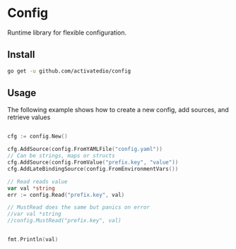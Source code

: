 # Config

Runtime library for flexible configuration.

## Install

``` sh
go get -u github.com/activatedio/config

```

## Usage

The following example shows how to create a new config, add sources, and retrieve values

``` go

cfg := config.New()

cfg.AddSource(config.FromYAMLFile("config.yaml"))
// Can be strings, maps or structs
cfg.AddSource(config.FromValue("prefix.key", "value"))
cfg.AddLateBindingSource(config.FromEnvironmentVars())

// Read reads value
var val *string
err := config.Read("prefix.key", val)

// MustRead does the same but panics on error
//var val *string
//config.MustRead("prefix.key", val)


fmt.Println(val)

```
